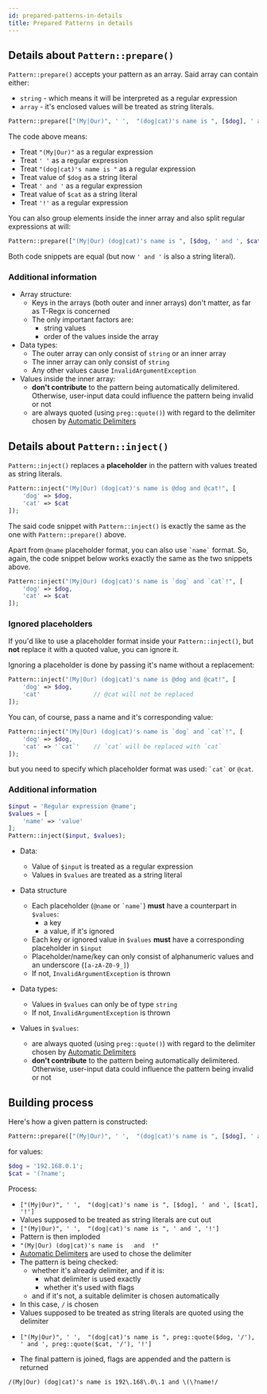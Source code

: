 ```yaml
---
id: prepared-patterns-in-details
title: Prepared Patterns in details
---
```


## Details about `Pattern::prepare()`

`Pattern::prepare()` accepts your pattern as an array. Said array can contain either:

 - `string` - which means it will be interpreted as a regular expression
 - `array` - it's enclosed values will be treated as string literals.

```php
Pattern::prepare(["(My|Our)", ' ',  "(dog|cat)'s name is ", [$dog], ' and ', [$cat], '!']);
```

The code above means:

 - Treat `"(My|Our)"` as a regular expression
 - Treat `' '` as a regular expression
 - Treat `"(dog|cat)'s name is "` as a regular expression
 - Treat value of `$dog` as a string literal
 - Treat `' and '` as a regular expression
 - Treat value of `$cat` as a string literal
 - Treat `'!'` as a regular expression

You can also group elements inside the inner array and also split regular expressions at will:

```php
Pattern::prepare(["(My|Our) (dog|cat)'s name is ", [$dog, ' and ', $cat], '!']);
```

Both code snippets are equal (but now `' and '` is also a string literal).

### Additional information

 - Array structure:
   - Keys in the arrays (both outer and inner arrays) don't matter, as far as T-Regx is concerned
   - The only important factors are:
     - string values
     - order of the values inside the array
 - Data types:
    - The outer array can only consist of `string` or an inner array
    - The inner array can only consist of `string`
    - Any other values cause `InvalidArgumentException`
 - Values inside the inner array:
    - **don't contribute** to the pattern being automatically delimitered. Otherwise,  user-input data could influence the pattern being invalid or not
    - are always quoted (using `preg::quote()`) with regard to the delimiter chosen by [Automatic Delimiters](delimiters.md)

## Details about `Pattern::inject()`

`Pattern::inject()` replaces a **placeholder** in the pattern with values treated as string literals.

```php
Pattern::inject("(My|Our) (dog|cat)'s name is @dog and @cat!", [
    'dog' => $dog,
    'cat' => $cat
]);
```

The said code snippet with `Pattern::inject()` is exactly the same as the one with `Pattern::prepare()` above.

Apart from `@name` placeholder format, you can also use <code>\`name\`</code> format. So, again, the code snippet below
works exactly the same as the two snippets above.

```php
Pattern::inject("(My|Our) (dog|cat)'s name is `dog` and `cat`!", [
    'dog' => $dog,
    'cat' => $cat
]);
```

### Ignored placeholders

If you'd like to use a placeholder format inside your `Pattern::inject()`, but **not** replace it with a quoted value, 
you can ignore it.

Ignoring a placeholder is done by passing it's name without a replacement:

```php
Pattern::inject("(My|Our) (dog|cat)'s name is @dog and @cat!", [
    'dog' => $dog,
    'cat'               // @cat will not be replaced
]);
```

You can, of course, pass a name and it's corresponding value:
```php
Pattern::inject("(My|Our) (dog|cat)'s name is `dog` and `cat`!", [
    'dog' => $dog,
    'cat' => '`cat`'    // `cat` will be replaced with `cat`
]);
```
but you need to specify which placeholder format was used: <code>\`cat\`</code> or `@cat`.

### Additional information

```php
$input = 'Regular expression @name';
$values = [
    'name' => 'value'
];
Pattern::inject($input, $values);
```

 - Data:
    - Value of `$input` is treated as a regular expression
    - Values in `$values` are treated as a string literal

 - Data structure
    - Each placeholder (`@name` or <code>\`name\`</code>) **must** have a counterpart in `$values`:
      - a key
      - a value, if it's ignored
    - Each key or ignored value in `$values` **must** have a corresponding placeholder in `$input`
    - Placeholder/name/key can only consist of alphanumeric values and an underscore (`[a-zA-Z0-9_]`)
    - If not, `InvalidArgumentException` is thrown

 - Data types:
    - Values in `$values` can only be of type `string`
    - If not, `InvalidArgumentException` is thrown

 - Values in `$values`:
    - are always quoted (using `preg::quote()`) with regard to the delimiter chosen by [Automatic Delimiters](delimiters.md)
    - **don't contribute** to the pattern being automatically delimitered. Otherwise,  user-input data could influence the pattern being invalid or not


## Building process

Here's how a given pattern is constructed:

```php
Pattern::prepare(["(My|Our)", ' ',  "(dog|cat)'s name is ", [$dog], ' and ', [$cat], '!']);
```

for values:

```php
$dog = '192.168.0.1';
$cat = '(?name';
```

Process:

 - `["(My|Our)", ' ',  "(dog|cat)'s name is ", [$dog], ' and ', [$cat], '!']`
 - Values supposed to be treated as string literals are cut out
 - `["(My|Our)", ' ',  "(dog|cat)'s name is ", ' and ', '!']`
 - Pattern is then imploded
 - `"(My|Our) (dog|cat)'s name is   and  !"`
 - [Automatic Delimiters](delimiters.md) are used to chose the delimiter
 - The pattern is being checked:
   - whether it's already delimiter, and if it is:
       - what delimiter is used exactly
       - whether it's used with flags
   - and if it's not, a suitable delimiter is chosen automatically
 - In this case, `/` is chosen
 - Values supposed to be treated as string literals are quoted using the delimiter
 - ```
   ["(My|Our)", ' ',  "(dog|cat)'s name is ", preg::quote($dog, '/'), ' and ', preg::quote($cat, '/'), '!']
   ```
 - The final pattern is joined, flags are appended and the pattern is returned
 
```regexp
/(My|Our) (dog|cat)'s name is 192\.168\.0\.1 and \(\?name!/
```
